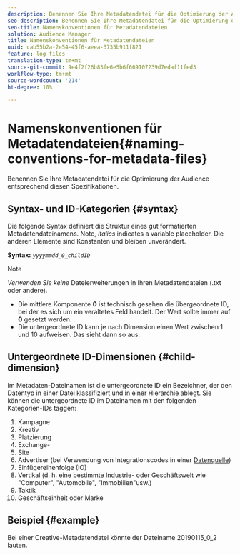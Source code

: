 ```yaml
---
description: Benennen Sie Ihre Metadatendatei für die Optimierung der Audience entsprechend diesen Spezifikationen.
seo-description: Benennen Sie Ihre Metadatendatei für die Optimierung der Audience entsprechend diesen Spezifikationen.
seo-title: Namenskonventionen für Metadatendateien
solution: Audience Manager
title: Namenskonventionen für Metadatendateien
uuid: cab55b2a-2e54-45f6-aeea-3735b911f821
feature: log files
translation-type: tm+mt
source-git-commit: 9e4f2f26b83fe6e5b6f669107239d7edaf11fed3
workflow-type: tm+mt
source-wordcount: '214'
ht-degree: 10%

---
```



# Namenskonventionen für Metadatendateien{#naming-conventions-for-metadata-files}

Benennen Sie Ihre Metadatendatei für die Optimierung der Audience entsprechend diesen Spezifikationen.

## Syntax- und ID-Kategorien {#syntax}

Die folgende Syntax definiert die Struktur eines gut formatierten Metadatendateinamens. Note, *italics* indicates a variable placeholder. Die anderen Elemente sind Konstanten und bleiben unverändert.

**Syntax:** *`yyyymmdd_0_childID`*

>[!NOTE]
>
>*Verwenden Sie keine* Dateierweiterungen in Ihren Metadatendateien (.txt oder andere).

<!--In the name syntax, you'll notice a parent ID variable. Don't confuse it with the parent ID used in the [metadata file contents](../../../reporting/audience-optimization-reports/metadata-files-intro/metadata-file-contents.md). These 2 variables seem similar, but they represent different things:-->

* Die mittlere Komponente **0** ist technisch gesehen die übergeordnete ID, bei der es sich um ein veraltetes Feld handelt. Der Wert sollte immer auf **0** gesetzt werden.
* Die untergeordnete ID kann je nach Dimension einen Wert zwischen 1 und 10 aufweisen. Das sieht dann so aus:

## Untergeordnete ID-Dimensionen {#child-dimension}

Im Metadaten-Dateinamen ist die untergeordnete ID ein Bezeichner, der den Datentyp in einer Datei klassifiziert und in einer Hierarchie ablegt. Sie können die untergeordnete ID im Dateinamen mit den folgenden Kategorien-IDs taggen:

1. Kampagne
1. Kreativ
1. Platzierung
1. Exchange-
1. Site
1. Advertiser (bei Verwendung von Integrationscodes in einer [Datenquelle](../../../features/manage-datasources.md#details))
1. Einfügereihenfolge (IO)
1. Vertikal (d. h. eine bestimmte Industrie- oder Geschäftswelt wie &quot;Computer&quot;, &quot;Automobile&quot;, &quot;Immobilien&quot;usw.)
1. Taktik
1. Geschäftseinheit oder Marke

## Beispiel {#example}

Bei einer Creative-Metadatendatei könnte der Dateiname 20190115_0_2 lauten.

<!--Let's take a look at how you would use these IDs in a metadata file name. As an example, say your data file consists of campaign creatives. In this case, the campaign is a parent object and the creatives are child objects because they belong to, or are contained by, the campaign. As a result, you'd choose the following IDs for the metadata file name:

* Parent ID: `1` 
* Child ID: `2`

Your metadata file name would look like this: `20150827_1_2`

Sometimes, you might have data that does not belong to a parent object. Whenever this is the case, select ID 0 for the parent ID. In this case, your file title would look like this: `20150827_0_2`. -->
